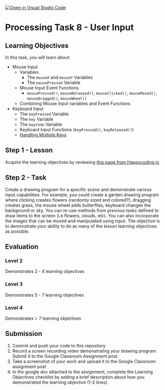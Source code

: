 [![Open in Visual Studio Code](https://classroom.github.com/assets/open-in-vscode-c66648af7eb3fe8bc4f294546bfd86ef473780cde1dea487d3c4ff354943c9ae.svg)](https://classroom.github.com/online_ide?assignment_repo_id=7974786&assignment_repo_type=AssignmentRepo)
# Processing Task 8 - User Input

## Learning Objectives
In this task, you will learn about:
* Mouse Input
  * Variables
    * The `mouseX` and `mouseY` Variables
    * The `mousePressed` Variable
  * Mouse Input Event Functions 
    * `mousePressed()`, `mouseReleased()`, `mouseClicked()`, `mouseMoved()`, `mouseDragged()`, `mouseWheel()`
  * Combining Mouse input variables and Event Functions
* Keyboard Input
  * The `keyPressed` Variable
  * The `key` Variable
  * The `keyCode` Variable
  * Keyboard Input Functions (`keyPressed()`, `keyReleased()`)
  * [Handling Multiple Keys](https://happycoding.io/tutorials/processing/input#handling-multiple-keys)


## Step 1 - Lesson
Acquire the learning objectives by reviewing [this page from Happycoding.io](https://happycoding.io/tutorials/processing/input)

## Step 2 - Task
Create a drawing program for a specific scene and demonstrate various input capabilities.  For example, you could create a garden drawing program where clicking creates flowers (randomly sized and colored?), dragging creates grass, the mouse wheel adds butterflies, keyboard changes the background or sky.  You can re-use methods from previous tasks defined to draw items to the screen (i.e flowers, clouds, etc).  You can also incorporate the images that can be moved and manipulated using input.  The objective is to demonstrate your ability to do as many of the lesson learning objectives as possible.  

## Evaluation 
### Level 2
Demonstrates 2 - 4 learning objectives

### Level 3
Demonstrates 5 - 7 learning objectives

### Level 4
Demonstrates > 7 learning objectives



## Submission
1. Commit and push your code to this repository
2. Record a screen recording video demonstrating your drawing program.  Submit it to the Google Classroom Assignment post.
3. Take a screenshot of your work and upload it to the Google Classroom assignment post
4. In the google doc attached to the assignment, complete the Learning Objectives checklist by adding a brief description about how you demonstrated the learning objective (1-2 lines).

